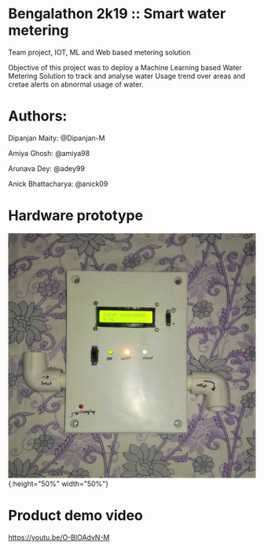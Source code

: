 # Bengalathon 2k19 :: Smart water metering
Team project, IOT, ML and Web based metering solution

Objective of this project was to deploy a Machine Learning based Water Metering Solution to track and analyse water Usage trend over areas and cretae alerts on abnormal usage of water.

# Authors:

Dipanjan Maity: @Dipanjan-M

Amiya Ghosh: @amiya98

Arunava Dey: @adey99

Anick Bhattacharya: @anick09

# Hardware prototype
![alt tag](https://github.com/Dipanjan-M/bengalathon_project/blob/master/sample_prototype/prototype_v2.jpg){:height="50%" width="50%"}

# Product demo video
https://youtu.be/O-BlOAdvN-M
